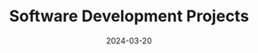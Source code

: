 ---
url: "/categories/software-development-projects/"
layout: "terms"
title: Software Development Projects
tags:
categories:
date: 2024-03-20
lastMod: 2024-03-29
---
